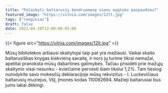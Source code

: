 ```yaml
---
title: "Palaikyti baltarusių bendruomenę vienu mygtuko paspaudimu?"
featured_image: "https://vilnia.com/images/12lt.jpg"
tags: ["renginiai"]
draft: false
date: 2022-04-20T12:00:00-05:00
---
```


{{< figure src="https://vilnia.com/images/12lt.jpg" >}}

Mūsų bibliotekos aršiausi skaitytojai taip pat yra mažiausi. Vaikai skaito baltarusiškas knygas kiekvieną savaitę, ir nors jų turime tikrai nemažai, apetitai pranoksta mūsų dabartines galimybes.
Tačiau prisidėti prie mažųjų skaitymo visai nesunku - kviečiame pervesti šiam tikslui 1,2%. Tam tiesiog nurodykite savo mokesčių deklaracijoje mūsų rekvizitus - I. Luckevičiaus baltarusių muziejus, VšĮ, Įmonės kodas 110082694. 
Mažieji baltarusiai bus jums labai dėkingi.